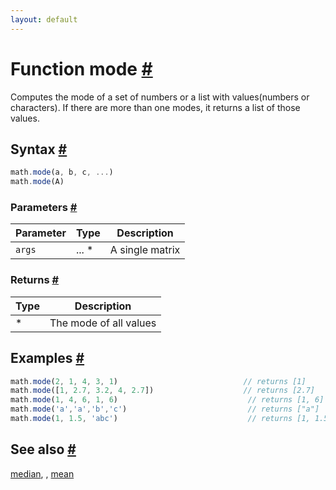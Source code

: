 ```yaml
---
layout: default
---
```


<!-- Note: This file is automatically generated from source code comments. Changes made in this file will be overridden. -->

<h1 id="function-mode">Function mode <a href="#function-mode" title="Permalink">#</a></h1>

Computes the mode of a set of numbers or a list with values(numbers or characters).
If there are more than one modes, it returns a list of those values.


<h2 id="syntax">Syntax <a href="#syntax" title="Permalink">#</a></h2>

```js
math.mode(a, b, c, ...)
math.mode(A)
```

<h3 id="parameters">Parameters <a href="#parameters" title="Permalink">#</a></h3>

Parameter | Type | Description
--------- | ---- | -----------
`args` | ... * | A single matrix

<h3 id="returns">Returns <a href="#returns" title="Permalink">#</a></h3>

Type | Description
---- | -----------
* | The mode of all values


<h2 id="examples">Examples <a href="#examples" title="Permalink">#</a></h2>

```js
math.mode(2, 1, 4, 3, 1)                            // returns [1]
math.mode([1, 2.7, 3.2, 4, 2.7])                    // returns [2.7]
math.mode(1, 4, 6, 1, 6)                             // returns [1, 6]
math.mode('a','a','b','c')                           // returns ["a"]
math.mode(1, 1.5, 'abc')                             // returns [1, 1.5, "abc"]
```


<h2 id="see-also">See also <a href="#see-also" title="Permalink">#</a></h2>

[median](median.html),
[](.html),
[mean](mean.html)
